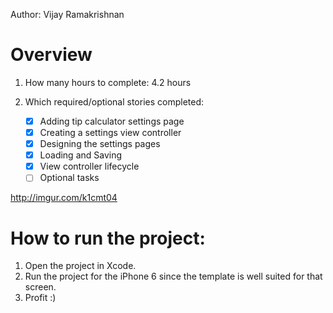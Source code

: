 Author: Vijay Ramakrishnan

# Overview

1. How many hours to complete: 4.2 hours

2. Which required/optional stories completed:
	- [x] Adding tip calculator settings page
	- [x] Creating a settings view controller
	- [x] Designing the settings pages
	- [x] Loading and Saving
	- [x] View controller lifecycle
	- [ ] Optional tasks

http://imgur.com/k1cmt04

# How to run the project:

1. Open the project in Xcode.
2. Run the project for the iPhone 6 since the template is well suited for that screen.
3. Profit :)
